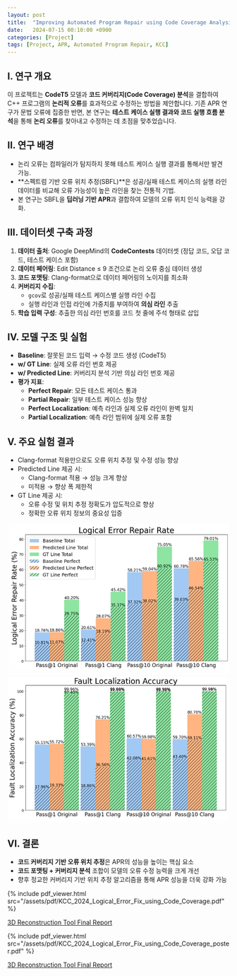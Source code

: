```yaml
---
layout: post
title:  "Improving Automated Program Repair using Code Coverage Analysis"
date:   2024-07-15 00:10:00 +0900
categories: [Project]
tags: [Project, APR, Automated Program Repair, KCC]
---
```


## I. 연구 개요
이 프로젝트는 **CodeT5** 모델과 **코드 커버리지(Code Coverage) 분석**을 결합하여 C++ 프로그램의 **논리적 오류**를 효과적으로 수정하는 방법을 제안합니다. 기존 APR 연구가 문법 오류에 집중한 반면, 본 연구는 **테스트 케이스 실행 결과와 코드 실행 흐름 분석**을 통해 **논리 오류**를 찾아내고 수정하는 데 초점을 맞추었습니다.

## II. 연구 배경
- 논리 오류는 컴파일러가 탐지하지 못해 테스트 케이스 실행 결과를 통해서만 발견 가능.
- **스펙트럼 기반 오류 위치 추정(SBFL)**은 성공/실패 테스트 케이스의 실행 라인 데이터를 비교해 오류 가능성이 높은 라인을 찾는 전통적 기법.
- 본 연구는 SBFL을 **딥러닝 기반 APR**과 결합하여 모델의 오류 위치 인식 능력을 강화.

## III. 데이터셋 구축 과정
1. **데이터 출처**: Google DeepMind의 **CodeContests** 데이터셋 (정답 코드, 오답 코드, 테스트 케이스 포함)
2. **데이터 페어링**: Edit Distance ≤ 9 조건으로 논리 오류 중심 데이터 생성
3. **코드 포맷팅**: Clang-format으로 데이터 페어링의 노이지를 최소화
4. **커버리지 수집**:  
   - `gcov`로 성공/실패 테스트 케이스별 실행 라인 수집  
   - 실행 라인과 인접 라인에 가중치를 부여하여 **의심 라인** 추출
5. **학습 입력 구성**: 추출한 의심 라인 번호를 코드 첫 줄에 주석 형태로 삽입

## IV. 모델 구조 및 실험
- **Baseline**: 잘못된 코드 입력 → 수정 코드 생성 (CodeT5)
- **w/ GT Line**: 실제 오류 라인 번호 제공
- **w/ Predicted Line**: 커버리지 분석 기반 의심 라인 번호 제공
- **평가 지표**:
  - **Perfect Repair**: 모든 테스트 케이스 통과
  - **Partial Repair**: 일부 테스트 케이스 성능 향상
  - **Perfect Localization**: 예측 라인과 실제 오류 라인이 완벽 일치
  - **Partial Localization**: 예측 라인 범위에 실제 오류 포함

## V. 주요 실험 결과
- Clang-format 적용만으로도 오류 위치 추정 및 수정 성능 향상
- Predicted Line 제공 시:
  - Clang-format 적용 → 성능 크게 향상
  - 미적용 → 향상 폭 제한적
- GT Line 제공 시:
  - 오류 수정 및 위치 추정 정확도가 압도적으로 향상
  - 정확한 오류 위치 정보의 중요성 입증
  
![Repair rate](/assets/img/Project/KCC_2024/Repair_Rate.png)
![Repair rate](/assets/img/Project/KCC_2024/Localization_Rate.png)

## VI. 결론
- **코드 커버리지 기반 오류 위치 추정**은 APR의 성능을 높이는 핵심 요소
- **코드 포맷팅 + 커버리지 분석** 조합이 모델의 오류 수정 능력을 크게 개선
- 향후 정교한 커버리지 기반 위치 추정 알고리즘을 통해 APR 성능을 더욱 강화 가능

{% include pdf_viewer.html src="/assets/pdf/KCC_2024_Logical_Error_Fix_using_Code_Coverage.pdf" %}

[3D Reconstruction Tool Final Report](/assets/pdf/KCC_2024_Logical_Error_Fix_using_Code_Coverage.pdf)

{% include pdf_viewer.html src="/assets/pdf/KCC_2024_Logical_Error_Fix_using_Code_Coverage_poster.pdf" %}

[3D Reconstruction Tool Final Report](/assets/pdf/KCC_2024_Logical_Error_Fix_using_Code_Coverage_poster.pdf)

